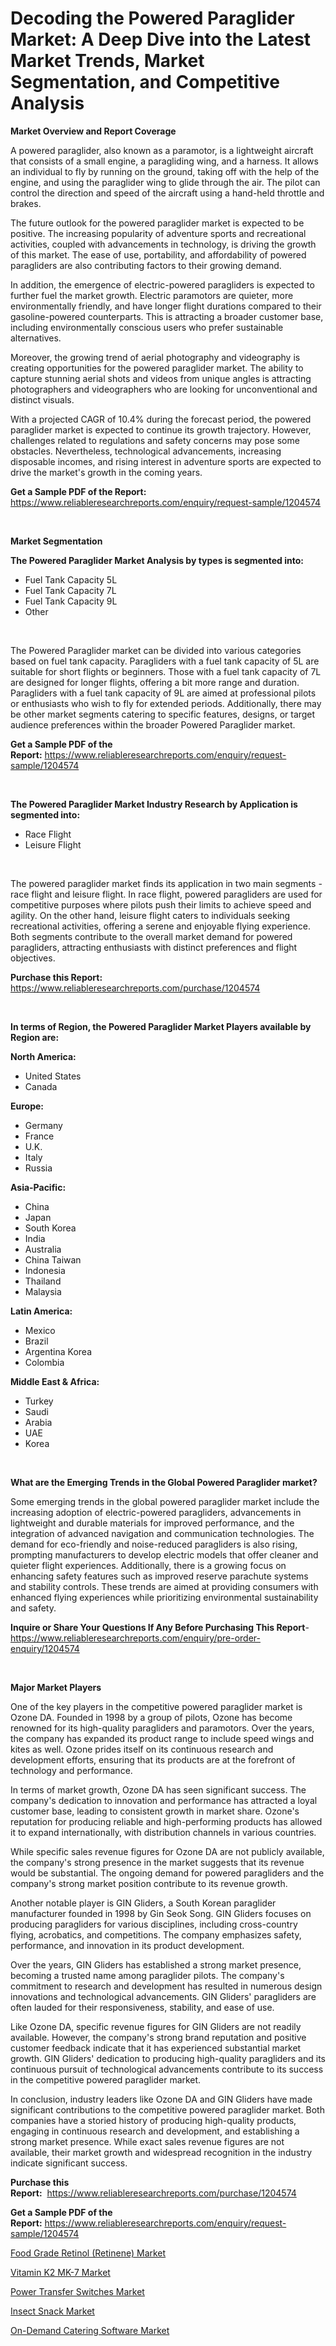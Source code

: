 <p><h1>Decoding the Powered Paraglider Market: A Deep Dive into the Latest Market Trends, Market Segmentation, and Competitive Analysis</h1></p><p><strong>Market Overview and Report Coverage</strong></p>
<p><p>A powered paraglider, also known as a paramotor, is a lightweight aircraft that consists of a small engine, a paragliding wing, and a harness. It allows an individual to fly by running on the ground, taking off with the help of the engine, and using the paraglider wing to glide through the air. The pilot can control the direction and speed of the aircraft using a hand-held throttle and brakes.</p><p>The future outlook for the powered paraglider market is expected to be positive. The increasing popularity of adventure sports and recreational activities, coupled with advancements in technology, is driving the growth of this market. The ease of use, portability, and affordability of powered paragliders are also contributing factors to their growing demand.</p><p>In addition, the emergence of electric-powered paragliders is expected to further fuel the market growth. Electric paramotors are quieter, more environmentally friendly, and have longer flight durations compared to their gasoline-powered counterparts. This is attracting a broader customer base, including environmentally conscious users who prefer sustainable alternatives.</p><p>Moreover, the growing trend of aerial photography and videography is creating opportunities for the powered paraglider market. The ability to capture stunning aerial shots and videos from unique angles is attracting photographers and videographers who are looking for unconventional and distinct visuals.</p><p>With a projected CAGR of 10.4% during the forecast period, the powered paraglider market is expected to continue its growth trajectory. However, challenges related to regulations and safety concerns may pose some obstacles. Nevertheless, technological advancements, increasing disposable incomes, and rising interest in adventure sports are expected to drive the market's growth in the coming years.</p></p>
<p><strong>Get a Sample PDF of the Report:</strong> <a href="https://www.reliableresearchreports.com/enquiry/request-sample/1204574">https://www.reliableresearchreports.com/enquiry/request-sample/1204574</a></p>
<p>&nbsp;</p>
<p><strong>Market Segmentation</strong></p>
<p><strong>The Powered Paraglider Market Analysis by types is segmented into:</strong></p>
<p><ul><li>Fuel Tank Capacity 5L</li><li>Fuel Tank Capacity 7L</li><li>Fuel Tank Capacity 9L</li><li>Other</li></ul></p>
<p>&nbsp;</p>
<p><p>The Powered Paraglider market can be divided into various categories based on fuel tank capacity. Paragliders with a fuel tank capacity of 5L are suitable for short flights or beginners. Those with a fuel tank capacity of 7L are designed for longer flights, offering a bit more range and duration. Paragliders with a fuel tank capacity of 9L are aimed at professional pilots or enthusiasts who wish to fly for extended periods. Additionally, there may be other market segments catering to specific features, designs, or target audience preferences within the broader Powered Paraglider market.</p></p>
<p><strong>Get a Sample PDF of the Report:</strong>&nbsp;<a href="https://www.reliableresearchreports.com/enquiry/request-sample/1204574">https://www.reliableresearchreports.com/enquiry/request-sample/1204574</a></p>
<p>&nbsp;</p>
<p><strong>The Powered Paraglider Market Industry Research by Application is segmented into:</strong></p>
<p><ul><li>Race Flight</li><li>Leisure Flight</li></ul></p>
<p>&nbsp;</p>
<p><p>The powered paraglider market finds its application in two main segments - race flight and leisure flight. In race flight, powered paragliders are used for competitive purposes where pilots push their limits to achieve speed and agility. On the other hand, leisure flight caters to individuals seeking recreational activities, offering a serene and enjoyable flying experience. Both segments contribute to the overall market demand for powered paragliders, attracting enthusiasts with distinct preferences and flight objectives.</p></p>
<p><strong>Purchase this Report:</strong>&nbsp; <a href="https://www.reliableresearchreports.com/purchase/1204574">https://www.reliableresearchreports.com/purchase/1204574</a></p>
<p>&nbsp;</p>
<p><strong>In terms of Region, the Powered Paraglider Market Players available by Region are:</strong></p>
<p>
    <p> <strong> North America: </strong>
        <ul>
            <li>United States</li>
            <li>Canada</li>
        </ul>
        </p> 
    <p> <strong> Europe: </strong>
        <ul>
            <li>Germany</li>
            <li>France</li>
            <li>U.K.</li>
            <li>Italy</li>
            <li>Russia</li>
        </ul>
        </p> 
    <p> <strong> Asia-Pacific: </strong>
        <ul>
            <li>China</li>
            <li>Japan</li>
            <li>South Korea</li>
            <li>India</li>
            <li>Australia</li>
            <li>China Taiwan</li>
            <li>Indonesia</li>
            <li>Thailand</li>
            <li>Malaysia</li>
        </ul>
        </p> 
    <p> <strong> Latin America: </strong>
        <ul>
            <li>Mexico</li>
            <li>Brazil</li>
            <li>Argentina Korea</li>
            <li>Colombia</li>
        </ul>
        </p> 
    <p> <strong> Middle East & Africa: </strong>
        <ul>
            <li>Turkey</li>
            <li>Saudi</li>
            <li>Arabia</li>
            <li>UAE</li>
            <li>Korea</li>
        </ul>
    </p>
    </p>
<p>&nbsp;</p>
<p><strong>What are the Emerging Trends in the Global Powered Paraglider market?</strong></p>
<p><p>Some emerging trends in the global powered paraglider market include the increasing adoption of electric-powered paragliders, advancements in lightweight and durable materials for improved performance, and the integration of advanced navigation and communication technologies. The demand for eco-friendly and noise-reduced paragliders is also rising, prompting manufacturers to develop electric models that offer cleaner and quieter flight experiences. Additionally, there is a growing focus on enhancing safety features such as improved reserve parachute systems and stability controls. These trends are aimed at providing consumers with enhanced flying experiences while prioritizing environmental sustainability and safety.</p></p>
<p><strong>Inquire or Share Your Questions If Any Before Purchasing This Report</strong>- <a href="https://www.reliableresearchreports.com/enquiry/pre-order-enquiry/1204574">https://www.reliableresearchreports.com/enquiry/pre-order-enquiry/1204574</a></p>
<p>&nbsp;</p>
<p><strong>Major Market Players</strong></p>
<p><p>One of the key players in the competitive powered paraglider market is Ozone DA. Founded in 1998 by a group of pilots, Ozone has become renowned for its high-quality paragliders and paramotors. Over the years, the company has expanded its product range to include speed wings and kites as well. Ozone prides itself on its continuous research and development efforts, ensuring that its products are at the forefront of technology and performance.</p><p>In terms of market growth, Ozone DA has seen significant success. The company's dedication to innovation and performance has attracted a loyal customer base, leading to consistent growth in market share. Ozone's reputation for producing reliable and high-performing products has allowed it to expand internationally, with distribution channels in various countries.</p><p>While specific sales revenue figures for Ozone DA are not publicly available, the company's strong presence in the market suggests that its revenue would be substantial. The ongoing demand for powered paragliders and the company's strong market position contribute to its revenue growth.</p><p>Another notable player is GIN Gliders, a South Korean paraglider manufacturer founded in 1998 by Gin Seok Song. GIN Gliders focuses on producing paragliders for various disciplines, including cross-country flying, acrobatics, and competitions. The company emphasizes safety, performance, and innovation in its product development.</p><p>Over the years, GIN Gliders has established a strong market presence, becoming a trusted name among paraglider pilots. The company's commitment to research and development has resulted in numerous design innovations and technological advancements. GIN Gliders' paragliders are often lauded for their responsiveness, stability, and ease of use.</p><p>Like Ozone DA, specific revenue figures for GIN Gliders are not readily available. However, the company's strong brand reputation and positive customer feedback indicate that it has experienced substantial market growth. GIN Gliders' dedication to producing high-quality paragliders and its continuous pursuit of technological advancements contribute to its success in the competitive powered paraglider market.</p><p>In conclusion, industry leaders like Ozone DA and GIN Gliders have made significant contributions to the competitive powered paraglider market. Both companies have a storied history of producing high-quality products, engaging in continuous research and development, and establishing a strong market presence. While exact sales revenue figures are not available, their market growth and widespread recognition in the industry indicate significant success.</p></p>
<p><strong>Purchase this Report:</strong>&nbsp;&nbsp;<a href="https://www.reliableresearchreports.com/purchase/1204574">https://www.reliableresearchreports.com/purchase/1204574</a></p>
<p></p>
<p><strong>Get a Sample PDF of the Report:</strong>&nbsp;<a href="https://www.reliableresearchreports.com/enquiry/request-sample/1204574">https://www.reliableresearchreports.com/enquiry/request-sample/1204574</a></p>
<p><p><a href="https://medium.com/@pauladams6h/food-grade-retinol-retinene-market-trends-and-market-analysis-forecasted-for-period-2023-2030-de44f98370c6">Food Grade Retinol (Retinene) Market</a></p><p><a href="https://medium.com/@queenlittle95/vitamin-k2-mk-7-market-outlook-industry-overview-and-forecast-2023-to-2030-1c28b86a9029">Vitamin K2 MK-7 Market</a></p><p><a href="https://www.linkedin.com/pulse/power-transfer-switches-market-size-growth-forecast-from-2023/">Power Transfer Switches Market</a></p><p><a href="https://www.linkedin.com/pulse/insect-snack-market-insights-players-forecast-till-2030/">Insect Snack Market</a></p><p><a href="https://www.linkedin.com/pulse/on-demand-catering-software-market-size-2023-2030-global/">On-Demand Catering Software Market</a></p></p>